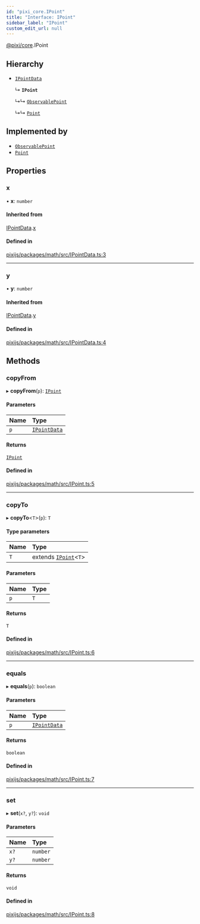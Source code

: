 ```yaml
---
id: "pixi_core.IPoint"
title: "Interface: IPoint"
sidebar_label: "IPoint"
custom_edit_url: null
---
```


[@pixi/core](../modules/pixi_core.md).IPoint

## Hierarchy

- [`IPointData`](pixi_core.IPointData.md)

  ↳ **`IPoint`**

  ↳↳ [`ObservablePoint`](../classes/pixi_core.ObservablePoint.md)

  ↳↳ [`Point`](../classes/pixi_core.Point.md)

## Implemented by

- [`ObservablePoint`](../classes/pixi_core.ObservablePoint.md)
- [`Point`](../classes/pixi_core.Point.md)

## Properties

### x

• **x**: `number`

#### Inherited from

[IPointData](pixi_core.IPointData.md).[x](pixi_core.IPointData.md#x)

#### Defined in

[pixijs/packages/math/src/IPointData.ts:3](https://github.com/pixijs/pixijs/blob/2194fe5c5/packages/math/src/IPointData.ts#L3)

___

### y

• **y**: `number`

#### Inherited from

[IPointData](pixi_core.IPointData.md).[y](pixi_core.IPointData.md#y)

#### Defined in

[pixijs/packages/math/src/IPointData.ts:4](https://github.com/pixijs/pixijs/blob/2194fe5c5/packages/math/src/IPointData.ts#L4)

## Methods

### copyFrom

▸ **copyFrom**(`p`): [`IPoint`](pixi_core.IPoint.md)

#### Parameters

| Name | Type |
| :------ | :------ |
| `p` | [`IPointData`](pixi_core.IPointData.md) |

#### Returns

[`IPoint`](pixi_core.IPoint.md)

#### Defined in

[pixijs/packages/math/src/IPoint.ts:5](https://github.com/pixijs/pixijs/blob/2194fe5c5/packages/math/src/IPoint.ts#L5)

___

### copyTo

▸ **copyTo**<`T`\>(`p`): `T`

#### Type parameters

| Name | Type |
| :------ | :------ |
| `T` | extends [`IPoint`](pixi_core.IPoint.md)<`T`\> |

#### Parameters

| Name | Type |
| :------ | :------ |
| `p` | `T` |

#### Returns

`T`

#### Defined in

[pixijs/packages/math/src/IPoint.ts:6](https://github.com/pixijs/pixijs/blob/2194fe5c5/packages/math/src/IPoint.ts#L6)

___

### equals

▸ **equals**(`p`): `boolean`

#### Parameters

| Name | Type |
| :------ | :------ |
| `p` | [`IPointData`](pixi_core.IPointData.md) |

#### Returns

`boolean`

#### Defined in

[pixijs/packages/math/src/IPoint.ts:7](https://github.com/pixijs/pixijs/blob/2194fe5c5/packages/math/src/IPoint.ts#L7)

___

### set

▸ **set**(`x?`, `y?`): `void`

#### Parameters

| Name | Type |
| :------ | :------ |
| `x?` | `number` |
| `y?` | `number` |

#### Returns

`void`

#### Defined in

[pixijs/packages/math/src/IPoint.ts:8](https://github.com/pixijs/pixijs/blob/2194fe5c5/packages/math/src/IPoint.ts#L8)
